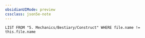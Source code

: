```yaml
---
obsidianUIMode: preview
cssclass: json5e-note
---
```

```dataview
LIST FROM "5. Mechanics/Bestiary/Construct" WHERE file.name != this.file.name
```